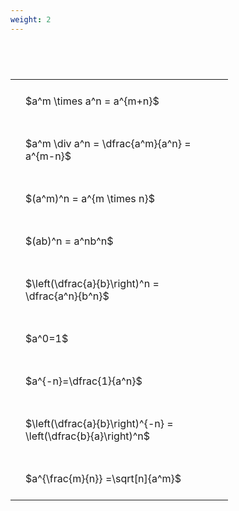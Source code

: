 ```yaml
---
weight: 2
---
```


#  
<br>
<style type="text/css">
#T_12680 th.col_heading {
  text-align: left;
  font-size: 1em;
}
#T_12680 td {
  text-align: left;
  font-size: 1em;
  padding: 1.5em;
}
#T_12680_row0_col0, #T_12680_row1_col0, #T_12680_row2_col0, #T_12680_row3_col0, #T_12680_row4_col0, #T_12680_row5_col0, #T_12680_row6_col0, #T_12680_row7_col0, #T_12680_row8_col0 {
  width: 300px;
  white-space: pre-wrap;
}
</style>
<table id="T_12680">
  <thead>
  </thead>
  <tbody>
    <tr>
      <td id="T_12680_row0_col0" class="data row0 col0" >$a^m \times a^n = a^{m+n}$</td>
    </tr>
    <tr>
      <td id="T_12680_row1_col0" class="data row1 col0" >$a^m \div a^n = \dfrac{a^m}{a^n} = a^{m-n}$</td>
    </tr>
    <tr>
      <td id="T_12680_row2_col0" class="data row2 col0" >$(a^m)^n = a^{m \times n}$</td>
    </tr>
    <tr>
      <td id="T_12680_row3_col0" class="data row3 col0" >$(ab)^n = a^nb^n$</td>
    </tr>
    <tr>
      <td id="T_12680_row4_col0" class="data row4 col0" >$\left(\dfrac{a}{b}\right)^n = \dfrac{a^n}{b^n}$</td>
    </tr>
    <tr>
      <td id="T_12680_row5_col0" class="data row5 col0" >$a^0=1$</td>
    </tr>
    <tr>
      <td id="T_12680_row6_col0" class="data row6 col0" >$a^{-n}=\dfrac{1}{a^n}$</td>
    </tr>
    <tr>
      <td id="T_12680_row7_col0" class="data row7 col0" >$\left(\dfrac{a}{b}\right)^{-n} = \left(\dfrac{b}{a}\right)^n$</td>
    </tr>
    <tr>
      <td id="T_12680_row8_col0" class="data row8 col0" >$a^{\frac{m}{n}} =\sqrt[n]{a^m}$</td>
    </tr>
  </tbody>
</table>

